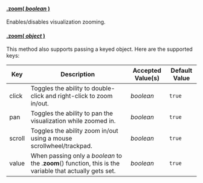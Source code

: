 #### <a name="boolean" href="#wiki-boolean">.zoom( *boolean* )</a>

Enables/disables visualization zooming.

#### <a name="object" href="#wiki-object">.zoom( *object* )</a>

This method also supports passing a keyed object. Here are the supported keys:

| Key | Description | Accepted Value(s) | Default Value |
|---|---|---|---|
| click | Toggles the ability to double-click and right-click to zoom in/out. | *boolean* | ```true``` |
| pan | Toggles the ability to pan the visualization while zoomed in. | *boolean* | ```true``` |
| scroll | Toggles the ability zoom in/out using a mouse scrollwheel/trackpad. | *boolean* | ```true``` |
| value | When passing only a *boolean* to the .**zoom**() function, this is the variable that actually gets set. | *boolean* | ```true``` |

